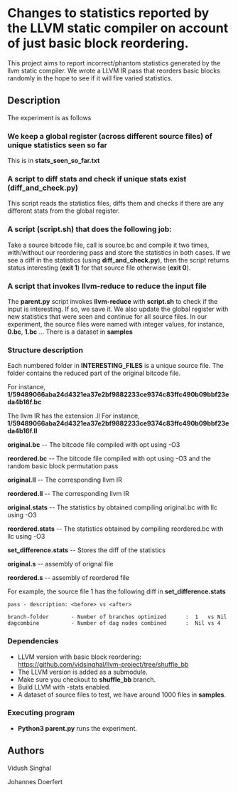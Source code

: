 # Changes to statistics reported by the LLVM static compiler on account of just basic block reordering. 

This project aims to report incorrect/phantom statistics generated by the llvm static compiler. 
We wrote a LLVM IR pass that reorders basic blocks randomly in the hope to see if it will fire varied statistics. 

## Description

The experiment is as follows

### We keep a global register (across different source files) of unique statistics seen so far

This is in **stats_seen_so_far.txt**

### A script to diff stats and check if unique stats exist (diff_and_check.py)

This script reads the statistics files, diffs them and checks if there are any 
different stats from the global register. 

### A script (script.sh) that does the following job:

Take a source bitcode file, call is source.bc 
and compile it two times, with/without our reordering pass and store the statistics in both cases. 
If we see a diff in the statistics (using **diff_and_check.py**), then the script returns status interesting
(**exit 1**) for that source file otherwise (**exit 0**).

### A script that invokes llvm-reduce to reduce the input file

The **parent.py** script invokes **llvm-reduce** with **script.sh** to check if the input is interesting.
If so, we save it. We also update the global register with new statistics that were seen 
and continue for all source files. 
In our experiment, the source files were named with integer values, for instance, **0.bc**, **1.bc** ...
There is a dataset in **samples**

### Structure description 

Each numbered folder in **INTERESTING_FILES** is a unique source file. 
The folder contains the reduced part of the original bitcode file.

For instance, **1/59489066aba24d4321ea37e2bf9882233ce9374c83ffc490b09bbf23eda4b16f.bc**

The llvm IR has the extension .ll
For instance, **1/59489066aba24d4321ea37e2bf9882233ce9374c83ffc490b09bbf23eda4b16f.ll**

**original.bc** -- The bitcode file compiled with opt using -O3 

**reordered.bc** -- The bitcode file compiled with opt using -O3 and the random basic block permutation pass

**original.ll** -- The corresponding llvm IR

**reordered.ll** -- The corresponding llvm IR

**original.stats** -- The statistics by obtained compiling original.bc with llc using -O3 

**reordered.stats** -- The statistics obtained by compiling reordered.bc with llc using -O3

**set_difference.stats** -- Stores the diff of the statistics 

**original.s** -- assembly of orignal file

**reordered.s** -- assembly of reordered file

For example, the source file 1 has the following diff in **set_difference.stats**

```
pass - description: <before> vs <after>

branch-folder       - Number of branches optimized      :  1   vs Nil  
dagcombine          - Number of dag nodes combined      :  Nil vs 4
```

### Dependencies

* LLVM version with basic block reordering: https://github.com/vidsinghal/llvm-project/tree/shuffle_bb
* The LLVM version is added as a submodule. 
* Make sure you checkout to **shuffle_bb** branch.
* Build LLVM with -stats enabled.
* A dataset of source files to test, we have around 1000 files in **samples**. 

### Executing program

* **Python3 parent.py** runs the experiment. 

## Authors

Vidush Singhal 

Johannes Doerfert
